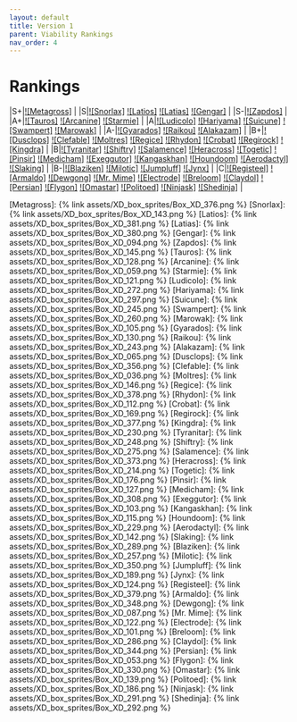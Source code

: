 ```yaml
---
layout: default
title: Version 1
parent: Viability Rankings
nav_order: 4
---
```


# Rankings

|S+|[![Metagross]](https://bulbapedia.bulbagarden.net/wiki/Metagross_(Pok%C3%A9mon)) |
|S|[![Snorlax]](https://bulbapedia.bulbagarden.net/wiki/Snorlax_(Pok%C3%A9mon)) [![Latios]](https://bulbapedia.bulbagarden.net/wiki/Latios_(Pok%C3%A9mon)) [![Latias]](https://bulbapedia.bulbagarden.net/wiki/Latias_(Pok%C3%A9mon)) [![Gengar]](https://bulbapedia.bulbagarden.net/wiki/Gengar_(Pok%C3%A9mon)) |
|S-|[![Zapdos]](https://bulbapedia.bulbagarden.net/wiki/Zapdos_(Pok%C3%A9mon)) |
|A+|[![Tauros]](https://bulbapedia.bulbagarden.net/wiki/Tauros_(Pok%C3%A9mon)) [![Arcanine]](https://bulbapedia.bulbagarden.net/wiki/Arcanine_(Pok%C3%A9mon)) [![Starmie]](https://bulbapedia.bulbagarden.net/wiki/Starmie_(Pok%C3%A9mon)) |
|A|[![Ludicolo]](https://bulbapedia.bulbagarden.net/wiki/Ludicolo_(Pok%C3%A9mon)) [![Hariyama]](https://bulbapedia.bulbagarden.net/wiki/Hariyama_(Pok%C3%A9mon)) [![Suicune]](https://bulbapedia.bulbagarden.net/wiki/Suicune_(Pok%C3%A9mon)) [![Swampert]](https://bulbapedia.bulbagarden.net/wiki/Swampert_(Pok%C3%A9mon)) [![Marowak]](https://bulbapedia.bulbagarden.net/wiki/Marowak_(Pok%C3%A9mon)) |
|A-|[![Gyarados]](https://bulbapedia.bulbagarden.net/wiki/Gyarados_(Pok%C3%A9mon)) [![Raikou]](https://bulbapedia.bulbagarden.net/wiki/Raikou_(Pok%C3%A9mon)) [![Alakazam]](https://bulbapedia.bulbagarden.net/wiki/Alakazam_(Pok%C3%A9mon)) |
|B+|[![Dusclops]](https://bulbapedia.bulbagarden.net/wiki/Dusclops_(Pok%C3%A9mon)) [![Clefable]](https://bulbapedia.bulbagarden.net/wiki/Clefable_(Pok%C3%A9mon)) [![Moltres]](https://bulbapedia.bulbagarden.net/wiki/Moltres_(Pok%C3%A9mon)) [![Regice]](https://bulbapedia.bulbagarden.net/wiki/Regice_(Pok%C3%A9mon)) [![Rhydon]](https://bulbapedia.bulbagarden.net/wiki/Rhydon_(Pok%C3%A9mon)) [![Crobat]](https://bulbapedia.bulbagarden.net/wiki/Crobat_(Pok%C3%A9mon)) [![Regirock]](https://bulbapedia.bulbagarden.net/wiki/Regirock_(Pok%C3%A9mon)) [![Kingdra]](https://bulbapedia.bulbagarden.net/wiki/Kingdra_(Pok%C3%A9mon)) |
|B|[![Tyranitar]](https://bulbapedia.bulbagarden.net/wiki/Tyranitar_(Pok%C3%A9mon)) [![Shiftry]](https://bulbapedia.bulbagarden.net/wiki/Shiftry_(Pok%C3%A9mon)) [![Salamence]](https://bulbapedia.bulbagarden.net/wiki/Salamence_(Pok%C3%A9mon)) [![Heracross]](https://bulbapedia.bulbagarden.net/wiki/Heracross_(Pok%C3%A9mon)) [![Togetic]](https://bulbapedia.bulbagarden.net/wiki/Togetic_(Pok%C3%A9mon)) [![Pinsir]](https://bulbapedia.bulbagarden.net/wiki/Pinsir_(Pok%C3%A9mon)) [![Medicham]](https://bulbapedia.bulbagarden.net/wiki/Medicham_(Pok%C3%A9mon)) [![Exeggutor]](https://bulbapedia.bulbagarden.net/wiki/Exeggutor_(Pok%C3%A9mon)) [![Kangaskhan]](https://bulbapedia.bulbagarden.net/wiki/Kangaskhan_(Pok%C3%A9mon)) [![Houndoom]](https://bulbapedia.bulbagarden.net/wiki/Houndoom_(Pok%C3%A9mon)) [![Aerodactyl]](https://bulbapedia.bulbagarden.net/wiki/Aerodactyl_(Pok%C3%A9mon)) [![Slaking]](https://bulbapedia.bulbagarden.net/wiki/Slaking_(Pok%C3%A9mon)) |
|B-|[![Blaziken]](https://bulbapedia.bulbagarden.net/wiki/Blaziken_(Pok%C3%A9mon)) [![Milotic]](https://bulbapedia.bulbagarden.net/wiki/Milotic_(Pok%C3%A9mon)) [![Jumpluff]](https://bulbapedia.bulbagarden.net/wiki/Jumpluff_(Pok%C3%A9mon)) [![Jynx]](https://bulbapedia.bulbagarden.net/wiki/Jynx_(Pok%C3%A9mon)) |
|C|[![Registeel]](https://bulbapedia.bulbagarden.net/wiki/Registeel_(Pok%C3%A9mon)) [![Armaldo]](https://bulbapedia.bulbagarden.net/wiki/Armaldo_(Pok%C3%A9mon)) [![Dewgong]](https://bulbapedia.bulbagarden.net/wiki/Dewgong_(Pok%C3%A9mon)) [![Mr. Mime]](https://bulbapedia.bulbagarden.net/wiki/Mr._Mime_(Pok%C3%A9mon)) [![Electrode]](https://bulbapedia.bulbagarden.net/wiki/Electrode_(Pok%C3%A9mon)) [![Breloom]](https://bulbapedia.bulbagarden.net/wiki/Breloom_(Pok%C3%A9mon)) [![Claydol]](https://bulbapedia.bulbagarden.net/wiki/Claydol_(Pok%C3%A9mon)) [![Persian]](https://bulbapedia.bulbagarden.net/wiki/Persian_(Pok%C3%A9mon)) [![Flygon]](https://bulbapedia.bulbagarden.net/wiki/Flygon_(Pok%C3%A9mon)) [![Omastar]](https://bulbapedia.bulbagarden.net/wiki/Omastar_(Pok%C3%A9mon)) [![Politoed]](https://bulbapedia.bulbagarden.net/wiki/Politoed_(Pok%C3%A9mon)) [![Ninjask]](https://bulbapedia.bulbagarden.net/wiki/Ninjask_(Pok%C3%A9mon)) [![Shedinja]](https://bulbapedia.bulbagarden.net/wiki/Shedinja_(Pok%C3%A9mon)) |

[Metagross]: {% link assets/XD_box_sprites/Box_XD_376.png %}
[Snorlax]: {% link assets/XD_box_sprites/Box_XD_143.png %}
[Latios]: {% link assets/XD_box_sprites/Box_XD_381.png %}
[Latias]: {% link assets/XD_box_sprites/Box_XD_380.png %}
[Gengar]: {% link assets/XD_box_sprites/Box_XD_094.png %}
[Zapdos]: {% link assets/XD_box_sprites/Box_XD_145.png %}
[Tauros]: {% link assets/XD_box_sprites/Box_XD_128.png %}
[Arcanine]: {% link assets/XD_box_sprites/Box_XD_059.png %}
[Starmie]: {% link assets/XD_box_sprites/Box_XD_121.png %}
[Ludicolo]: {% link assets/XD_box_sprites/Box_XD_272.png %}
[Hariyama]: {% link assets/XD_box_sprites/Box_XD_297.png %}
[Suicune]: {% link assets/XD_box_sprites/Box_XD_245.png %}
[Swampert]: {% link assets/XD_box_sprites/Box_XD_260.png %}
[Marowak]: {% link assets/XD_box_sprites/Box_XD_105.png %}
[Gyarados]: {% link assets/XD_box_sprites/Box_XD_130.png %}
[Raikou]: {% link assets/XD_box_sprites/Box_XD_243.png %}
[Alakazam]: {% link assets/XD_box_sprites/Box_XD_065.png %}
[Dusclops]: {% link assets/XD_box_sprites/Box_XD_356.png %}
[Clefable]: {% link assets/XD_box_sprites/Box_XD_036.png %}
[Moltres]: {% link assets/XD_box_sprites/Box_XD_146.png %}
[Regice]: {% link assets/XD_box_sprites/Box_XD_378.png %}
[Rhydon]: {% link assets/XD_box_sprites/Box_XD_112.png %}
[Crobat]: {% link assets/XD_box_sprites/Box_XD_169.png %}
[Regirock]: {% link assets/XD_box_sprites/Box_XD_377.png %}
[Kingdra]: {% link assets/XD_box_sprites/Box_XD_230.png %}
[Tyranitar]: {% link assets/XD_box_sprites/Box_XD_248.png %}
[Shiftry]: {% link assets/XD_box_sprites/Box_XD_275.png %}
[Salamence]: {% link assets/XD_box_sprites/Box_XD_373.png %}
[Heracross]: {% link assets/XD_box_sprites/Box_XD_214.png %}
[Togetic]: {% link assets/XD_box_sprites/Box_XD_176.png %}
[Pinsir]: {% link assets/XD_box_sprites/Box_XD_127.png %}
[Medicham]: {% link assets/XD_box_sprites/Box_XD_308.png %}
[Exeggutor]: {% link assets/XD_box_sprites/Box_XD_103.png %}
[Kangaskhan]: {% link assets/XD_box_sprites/Box_XD_115.png %}
[Houndoom]: {% link assets/XD_box_sprites/Box_XD_229.png %}
[Aerodactyl]: {% link assets/XD_box_sprites/Box_XD_142.png %}
[Slaking]: {% link assets/XD_box_sprites/Box_XD_289.png %}
[Blaziken]: {% link assets/XD_box_sprites/Box_XD_257.png %}
[Milotic]: {% link assets/XD_box_sprites/Box_XD_350.png %}
[Jumpluff]: {% link assets/XD_box_sprites/Box_XD_189.png %}
[Jynx]: {% link assets/XD_box_sprites/Box_XD_124.png %}
[Registeel]: {% link assets/XD_box_sprites/Box_XD_379.png %}
[Armaldo]: {% link assets/XD_box_sprites/Box_XD_348.png %}
[Dewgong]: {% link assets/XD_box_sprites/Box_XD_087.png %}
[Mr. Mime]: {% link assets/XD_box_sprites/Box_XD_122.png %}
[Electrode]: {% link assets/XD_box_sprites/Box_XD_101.png %}
[Breloom]: {% link assets/XD_box_sprites/Box_XD_286.png %}
[Claydol]: {% link assets/XD_box_sprites/Box_XD_344.png %}
[Persian]: {% link assets/XD_box_sprites/Box_XD_053.png %}
[Flygon]: {% link assets/XD_box_sprites/Box_XD_330.png %}
[Omastar]: {% link assets/XD_box_sprites/Box_XD_139.png %}
[Politoed]: {% link assets/XD_box_sprites/Box_XD_186.png %}
[Ninjask]: {% link assets/XD_box_sprites/Box_XD_291.png %}
[Shedinja]: {% link assets/XD_box_sprites/Box_XD_292.png %}